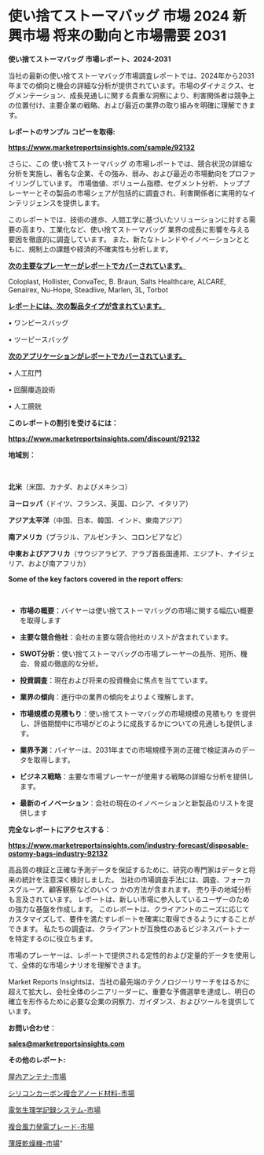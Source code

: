 # 使い捨てストーマバッグ 市場 2024 新興市場 将来の動向と市場需要 2031

<strong>使い捨てストーマバッグ 市場レポート、2024-2031</strong>

当社の最新の使い捨てストーマバッグ市場調査レポートでは、2024年から2031年までの傾向と機会の詳細な分析が提供されています。市場のダイナミクス、セグメンテーション、成長見通しに関する貴重な洞察により、利害関係者は競争上の位置付け、主要企業の戦略、および最近の業界の取り組みを明確に理解できます。



<strong>レポートのサンプル コピーを取得:</strong> <a href=https://www.marketreportsinsights.com/sample/92132>

<strong><u>https://www.marketreportsinsights.com/sample/92132</u></strong></a>

さらに、この 使い捨てストーマバッグ の市場レポートでは、競合状況の詳細な分析を実施し、著名な企業、その強み、弱み、および最近の市場動向をプロファイリングしています。 市場価値、ボリューム指標、セグメント分析、トッププレーヤーとその製品の市場シェアが包括的に調査され、利害関係者に実用的なインテリジェンスを提供します。

このレポートでは、技術の進歩、人間工学に基づいたソリューションに対する需要の高まり、工業化など、使い捨てストーマバッグ 業界の成長に影響を与える要因を徹底的に調査しています。 また、新たなトレンドやイノベーションとともに、規制上の課題や経済的不確実性も分析します。



<strong><u>次の主要なプレーヤーがレポートでカバーされています。</u></strong>

Coloplast, Hollister, ConvaTec, B. Braun, Salts Healthcare, ALCARE, Genairex, Nu-Hope, Steadlive, Marlen, 3L, Torbot



<strong><u><b>レポートには、次の製品タイプが含まれています。</b></u></strong>

• ワンピースバッグ

• ツーピースバッグ



<strong><u><b>次のアプリケーションがレポートでカバーされています。</b></u></strong>

• 人工肛門

• 回腸瘻造設術

• 人工膀胱



<strong><b>このレポートの割引を受けるには：</b></strong>

<a href=https://www.marketreportsinsights.com/discount/92132>

<strong><u>https://www.marketreportsinsights.com/discount/92132</u></strong></a>



<strong>地域別：</strong>

<strong> </strong>



<strong>北米</strong>（米国、カナダ、およびメキシコ）



<strong>ヨーロッパ</strong>（ドイツ、フランス、英国、ロシア、イタリア）



<strong>アジア太平洋</strong>（中国、日本、韓国、インド、東南アジア）



<strong>南アメリカ</strong>（ブラジル、アルゼンチン、コロンビアなど）



<strong>中東およびアフリカ</strong>（サウジアラビア、アラブ首長国連邦、エジプト、ナイジェリア、および南アフリカ）



<strong>Some of the key factors covered in the report offers:</strong>

<strong> </strong>
<ul>
  <li>

<strong>市場の概要</strong>：バイヤーは使い捨てストーマバッグの市場に関する幅広い概要を取得します</li>
  <li>

<strong>主要な競合他社</strong>：会社の主要な競合他社のリストが含まれています。</li>
  <li>

<strong>SWOT分析</strong>：使い捨てストーマバッグの市場プレーヤーの長所、短所、機会、脅威の徹底的な分析。</li>
  <li>

<strong>投資調査</strong>：現在および将来の投資機会に焦点を当てています。</li>
  <li>

<strong>業界の傾向</strong>：進行中の業界の傾向をよりよく理解します。</li>
  <li>

<strong>市場規模の見積もり</strong>：使い捨てストーマバッグの市場規模の見積もり を提供し、評価期間中に市場がどのように成長するかについての見通しも提供します。</li>
  <li>

<strong>業界予測</strong>：バイヤーは、2031年までの市場規模予測の正確で検証済みのデータを取得します。</li>
  <li>

<strong>ビジネス戦略</strong>：主要な市場プレーヤーが使用する戦略の詳細な分析を提供します。</li>
  <li>

<strong>最新のイノベーション</strong>：会社の現在のイノベーションと新製品のリストを提供します</li>
</ul>


<strong>完全なレポートにアクセスする</strong>：

<a href=https://www.marketreportsinsights.com/industry-forecast/disposable-ostomy-bags-industry-92132>

<strong><u>https://www.marketreportsinsights.com/industry-forecast/disposable-ostomy-bags-industry-92132</u></strong></a>

高品質の検証と正確な予測データを保証するために、研究の専門家はデータと将来の統計を注意深く検討しました。 当社の市場調査手法には、調査、フォーカスグループ、顧客観察などのいくつ かの方法が含まれます。 売り手の地域分析も言及されています。 レポートは、新しい市場に参入しているユーザーのための強力な基盤を作成します。 このレポートは、クライアントのニーズに応じてカスタマイズして、要件を満たすレポートを確実に取得できるようにすることができます。 私たちの調査は、クライアントが互換性のあるビジネスパートナーを特定するのに役立ちます。

市場のプレーヤーは、レポートで提供される定性的および定量的データを使用して、全体的な市場シナリオを理解できます。

Market Reports Insightsは、当社の最先端のテクノロジーリサーチをはるかに超えて拡大し、会社全体のシニアリーダーに、重要な予備選挙を達成し、明日の確立を形作るために必要な企業の洞察力、ガイダンス、およびツールを提供しています。



<strong><b>お問い合わせ</b></strong>：

<a href=mailto:sales@marketreportsinsights.com>

<strong><u>sales@marketreportsinsights.com</u></strong></a>



<strong>その他のレポート:</strong>

<a href=https://www.linkedin.com/pulse/屋内アンテナ-市場-2030-年までの需要に焦点を当てた-2023-年調査レポート-hrb2f/>屋内アンテナ-市場</a>

<a href=https://www.linkedin.com/pulse/シリコンカーボン複合アノード材料-市場-2023-新興市場-将来の動向と市場需要-2030-pr-news-hub-f0jpf/>シリコンカーボン複合アノード材料-市場</a>

<a href=https://www.linkedin.com/pulse/電気生理学記録システム-市場-2023-収益と成長ドライバー-2030-analytics-avenue-360-analysis-uzm5f/>電気生理学記録システム-市場</a>

<a href=https://www.linkedin.com/pulse/複合風力発電ブレード-市場-2023-競争分析と事業成長-2030-analytics-achievers-24-analysis-i4t9f/>複合風力発電ブレード-市場</a>

<a href=https://www.linkedin.com/pulse/薄膜乾燥機-市場-2023-swot-分析と最新イノベーション-2030-hkjlf/>薄膜乾燥機-市場</a>"
